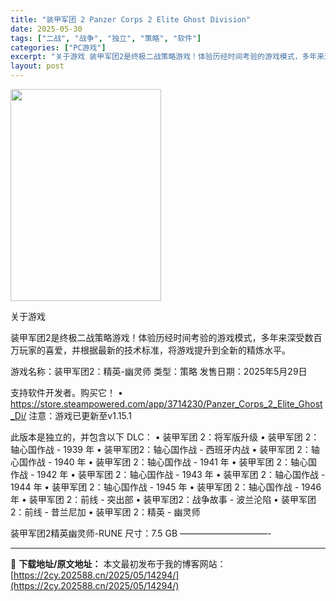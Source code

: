 ```yaml
---
title: "装甲军团 2 Panzer Corps 2 Elite Ghost Division"
date: 2025-05-30
tags: ["二战", "战争", "独立", "策略", "软件"]
categories: ["PC游戏"]
excerpt: "关于游戏 装甲军团2是终极二战策略游戏！体验历经时间考验的游戏模式，多年来深受数百万玩家的喜爱，并根据最新的技术标准，将游戏​​提升到全新的精炼水平。 游戏名称：装甲军团2：精英-幽灵师 类型：策略 发售日期：2025年5月29日 支持软件开发者。购买它！ • https://store.steam&hellip;"
layout: post
---
```


<img src="https://2cy.202588.cn/wp-content/uploads/2025/05/2025053006041187.jpg" alt="" width="241" height="339" class="aligncenter size-full wp-image-14295" />

关于游戏

装甲军团2是终极二战策略游戏！体验历经时间考验的游戏模式，多年来深受数百万玩家的喜爱，并根据最新的技术标准，将游戏​​提升到全新的精炼水平。

游戏名称：装甲军团2：精英-幽灵师
类型：策略
发售日期：2025年5月29日

支持软件开发者。购买它！
• https://store.steampowered.com/app/3714230/Panzer_Corps_2_Elite_Ghost_Di/
注意：游戏已更新至v1.15.1

此版本是独立的，并包含以下 DLC：
• 装甲军团 2：将军版升级
• 装甲军团 2：轴心国作战 - 1939 年
• 装甲军团2：轴心国作战 - 西班牙内战
• 装甲军团 2：轴心国作战 - 1940 年
• 装甲军团 2：轴心国作战 - 1941 年
• 装甲军团 2：轴心国作战 - 1942 年
• 装甲军团 2：轴心国作战 - 1943 年
• 装甲军团 2：轴心国作战 - 1944 年
• 装甲军团 2：轴心国作战 - 1945 年
• 装甲军团 2：轴心国作战 - 1946 年
• 装甲军团 2：前线 - 突出部
• 装甲军团2：战争故事 - 波兰沦陷
• 装甲军团 2：前线 - 昔兰尼加
• 装甲军团 2：精英 - 幽灵师

装甲军团2精英幽灵师-RUNE
尺寸：7.5 GB
——————————- 

---
📖 **下载地址/原文地址：** 本文最初发布于我的博客网站：[https://2cy.202588.cn/2025/05/14294/](https://2cy.202588.cn/2025/05/14294/)
